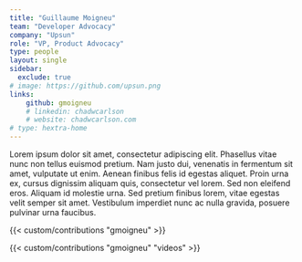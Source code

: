 ```yaml
---
title: "Guillaume Moigneu"
team: "Developer Advocacy"
company: "Upsun"
role: "VP, Product Advocacy"
type: people
layout: single
sidebar:
  exclude: true
# image: https://github.com/upsun.png
links:
    github: gmoigneu
    # linkedin: chadwcarlson
    # website: chadwcarlson.com
# type: hextra-home
---
```


Lorem ipsum dolor sit amet, consectetur adipiscing elit. Phasellus vitae nunc non tellus euismod pretium. Nam justo dui, venenatis in fermentum sit amet, vulputate ut enim. Aenean finibus felis id egestas aliquet. Proin urna ex, cursus dignissim aliquam quis, consectetur vel lorem. Sed non eleifend eros. Aliquam id molestie urna. Sed pretium finibus lorem, vitae egestas velit semper sit amet. Vestibulum imperdiet nunc ac nulla gravida, posuere pulvinar urna faucibus. 

<!-- excludeSearch -->
{{< custom/contributions "gmoigneu" >}}

{{< custom/contributions "gmoigneu" "videos" >}}
<!-- /excludeSearch -->
